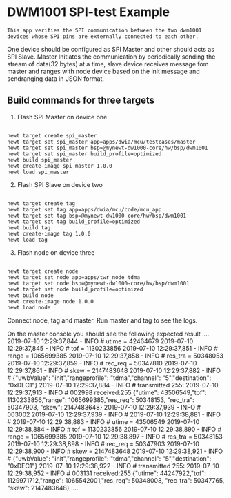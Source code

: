 # DWM1001 SPI-test Example

	This app verifies the SPI communication between the two dwm1001 devices whose SPI pins are externally connected to each other.
One device should be configured as SPI Master and other should acts as SPI Slave. Master Initiates the communication by periodically sending
the stream of data(32 bytes) at a time, slave device receives message fom master and ranges with node device based on the init message and sendranging data in JSON format.

## Build commands for three targets

1. Flash SPI Master on device one

```no-highlight

newt target create spi_master
newt target set spi_master app=apps/dwia/mcu/testcases/master
newt target set spi_master bsp=@mynewt-dw1000-core/hw/bsp/dwm1001
newt target set spi_master build_profile=optimized
newt build spi_master
newt create-image spi_master 1.0.0
newt load spi_master

```

2. Flash SPI Slave on device two

```no-highlight

newt target create tag
newt target set tag app=apps/dwia/mcu/code/mcu_app
newt target set tag bsp=@mynewt-dw1000-core/hw/bsp/dwm1001
newt target set tag build_profile=optimized
newt build tag
newt create-image tag 1.0.0
newt load tag

```

3. Flash node on device three

```no-highlight

newt target create node
newt target set node app=apps/twr_node_tdma
newt target set node bsp=@mynewt-dw1000-core/hw/bsp/dwm1001
newt target set node build_profile=optimized
newt build node
newt create-image node 1.0.0
newt load node

```
Connect node, tag and master.
Run master and tag to see the logs.

On the master console you should see the following expected result
....
2019-07-10 12:29:37,844 - INFO # utime = 42464679
2019-07-10 12:29:37,845 - INFO # tof = 1130233856
2019-07-10 12:29:37,851 - INFO # range = 1065699385
2019-07-10 12:29:37,858 - INFO # res_tra = 50348053
2019-07-10 12:29:37,859 - INFO # rec_req = 50347810
2019-07-10 12:29:37,861 - INFO # skew = 2147483648
2019-07-10 12:29:37,882 - INFO # {"uwbValue": "init","rangeprofile": "tdma","channel": "5","destination": "0xDEC1"}
2019-07-10 12:29:37,884 - INFO # transmitted 255: 
2019-07-10 12:29:37,913 - INFO # 002998 received:255 {"utime": 43506549,"tof": 1130233856,"range": 1065699385,"res_req": 50348153, "rec_tra": 50347903, "skew": 2147483648}
2019-07-10 12:29:37,939 - INFO # 003002 
2019-07-10 12:29:37,939 - INFO # 
2019-07-10 12:29:38,881 - INFO # 
2019-07-10 12:29:38,883 - INFO # utime = 43506549
2019-07-10 12:29:38,884 - INFO # tof = 1130233856
2019-07-10 12:29:38,890 - INFO # range = 1065699385
2019-07-10 12:29:38,897 - INFO # res_tra = 50348153
2019-07-10 12:29:38,898 - INFO # rec_req = 50347903
2019-07-10 12:29:38,900 - INFO # skew = 2147483648
2019-07-10 12:29:38,921 - INFO # {"uwbValue": "init","rangeprofile": "tdma","channel": "5","destination": "0xDEC1"}
2019-07-10 12:29:38,922 - INFO # transmitted 255: 
2019-07-10 12:29:38,952 - INFO # 003131 received:255 {"utime": 44247922,"tof": 1129971712,"range": 1065542001,"res_req": 50348008, "rec_tra": 50347765, "skew": 2147483648}
....
